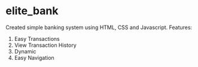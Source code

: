 # elite_bank
Created simple banking system using HTML, CSS and Javascript.
Features:
1) Easy Transactions
2) View Transaction History
3) Dynamic
4) Easy Navigation
